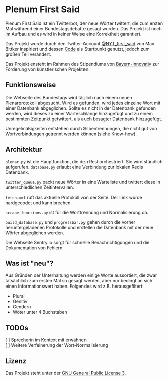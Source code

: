 # Plenum First Said


Plenum First Said ist ein Twitterbot, der neue Wörter twittert, die zum ersten Mal während einer Bundestagsdebatte gesagt wurden. Das Projekt ist noch im Aufbau und es wird in keiner Weise eine Korrektheit garantiert. 

Das Projekt wurde durch den Twitter-Account [@NYT_first_said](https://twitter.com/NYT_first_said) von Max Bittker inspiriert und dessen [Code](https://github.com/MaxBittker/nyt-first-said) als Startpunkt genutzt, jedoch zum großen Teil verändert. 

Das Projekt ensteht im Rahmen des Stipendiums von [Bayern-Innovativ](https://www.bayern-innovativ.de/) zur Förderung von künstlerischen Projekten. 

## Funktionsweise

Die Webseite des Bundestags wird täglich nach einem neuen Plenarprotokoll abgesucht. Wird es gefunden, wird jedes einzelne Wort mit einer Datenbank abgeglichen. Sollte es nicht in der Datenbank gefunden werden, wird dieses zu einer Warteschlange hinzugefügt und zu einem bestimmten Zeitpunkt getwittert, als auch besagter Datenbank hinzugefügt.

Unregelmäßigkeiten entstehen durch Silbentrennungen, die nicht gut von Wortverbindungen getrennt werden können (siehe Know-how). 

## Architektur

`plenar.py` ist die Hauptfunktion, die den Rest orchestriert. Sie wird stündlich aufgerufen. `database.py` erlaubt eine Verbindung zur lokalen Redis Datenbank. 

`twitter_queue.py` packt neue Wörter in eine Warteliste und twittert diese in unterschiedlichen Zeitintervallen.

`fetch.xml` ruft das aktuelle Protokoll von der Seite. Der Link wurde hardgecodet und kann brechen. 

`scrape_functions.py` ist für die Worttrennung und Normalisierung da. 

`build_database.py` und `progressbar.py` gehen durch die vorher heruntergeladenen Protokolle und erstellen die Datenbank mit der neue Wörter abgeglichen werden. 

Die Webseite Sentry.io sorgt für schnelle Benachrichtigungen und die Dokumentation von Fehlern. 

## Was ist "neu"?

Aus Gründen der Unterhaltung werden einige Worte aussortiert, die zwar tatsächlich zum ersten Mal so gesagt werden, aber nur bedingt an sich einen Informationswert haben. Folgendes wird z.B. herausgefiltert:
- Plural
- Genitiv
- Gendern
- Wöter unter 4 Buchstaben

## TODOs
[ ] Sprecherin im Kontext mit erwähnen  
[ ] Weitere Verfeinerung der Wort-Normalisierung

## Lizenz

Das Projekt steht unter der [GNU General Public License 3](https://www.gnu.org/licenses/gpl-3.0.de.html). 

